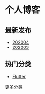 # 个人博客

## 最新发布
- [202004]('./src/date/202004.md')
- [202003]('./src/date/202003.md')

## 热门分类
- [Flutter](https://github.com/aiyayao/demo_flutter/wiki)

[更多分类]('./src/tag.md')